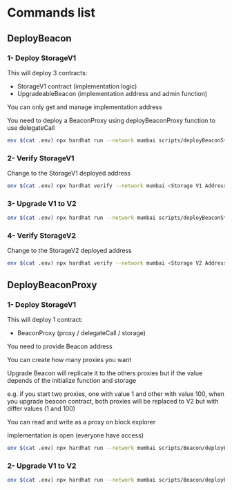 # Commands list

## DeployBeacon

### 1- Deploy StorageV1
This will deploy 3 contracts:

- StorageV1 contract    (implementation logic)
- UpgradeableBeacon     (implementation address and admin function)

You can only get and manage implementation address

You need to deploy a BeaconProxy using deployBeaconProxy function to use delegateCall

```bash
env $(cat .env) npx hardhat run --network mumbai scripts/deployBeaconStorageV1.ts
```

### 2- Verify StorageV1
Change <Storage V1 Address> to the StorageV1 deployed address
```bash
env $(cat .env) npx hardhat verify --network mumbai <Storage V1 Address>
```

### 3- Upgrade V1 to V2
```bash
env $(cat .env) npx hardhat run --network mumbai scripts/deployBeaconStorageV2.ts
```

### 4- Verify StorageV2
Change <Storage V2 Address> to the StorageV2 deployed address
```bash
env $(cat .env) npx hardhat verify --network mumbai <Storage V2 Address>
```

## DeployBeaconProxy

### 1- Deploy StorageV1
This will deploy 1 contract:

- BeaconProxy       (proxy / delegateCall / storage)

You need to provide Beacon address

You can create how many proxies you want

Upgrade Beacon will replicate it to the others proxies but 
if the value depends of the initialize function and storage

e.g. if you start two proxies, one with value 1 and other with value 100, when you upgrade beacon contract, both proxies will be replaced to V2 but with differ values (1 and 100)

You can read and write as a proxy on block explorer

Implementation is open (everyone have access)

```bash
env $(cat .env) npx hardhat run --network mumbai scripts/Beacon/deployBeaconProxyStorage.ts
```

### 2- Upgrade V1 to V2
```bash
env $(cat .env) npx hardhat run --network mumbai scripts/Beacon/deployBeaconStorageV2.ts
```